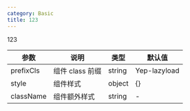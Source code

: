```yaml
---
category: Basic
title: 123
---
```


123

<DEMO>

| 参数      | 说明            | 类型   | 默认值       |
| --------- | --------------- | ------ | ------------ |
| prefixCls | 组件 class 前缀 | string | Yep-lazyload |
| style     | 组件样式        | object | {}           |
| className | 组件额外样式    | string | -            |

